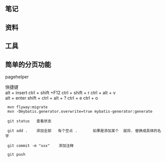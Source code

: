 ## 笔记

## 资料

## 工具

## 简单的分页功能
pagehelper

  快捷键  
     alt + insert
     ctrl + shift +F12
     ctrl + shift + r
     ctrl + alt + v  
     alt + enter
     shift + ctrl + alt + ?
     ctrl + e
     ctrl + o
     
     mvn flyway:migrate
     mvn -Dmybatis.generator.overwrite=true mybatis-generator:generate
     
     git status   查看状态
     
     git add .    添加全部   有个空点 .       如果是添加某个  就将. 替换成具体的名字
     
     git commit -m "xxx"    添加注释  
     
     git push